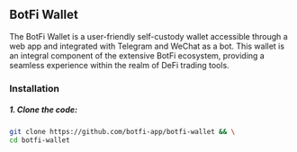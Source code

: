## BotFi Wallet
The BotFi Wallet is a user-friendly self-custody wallet accessible through a web app and integrated with Telegram and WeChat as a bot. This wallet is an integral component of the extensive BotFi ecosystem, providing a seamless experience within the realm of DeFi trading tools.

### Installation

##### 1. Clone the code:
```sh 
git clone https://github.com/botfi-app/botfi-wallet && \
cd botfi-wallet
```

